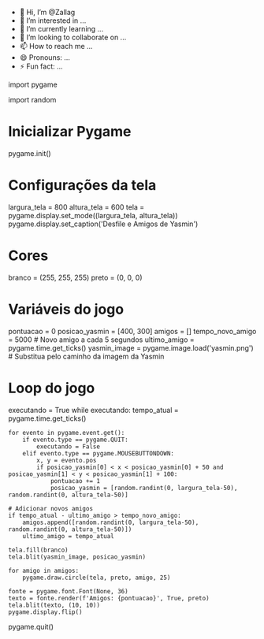 - 👋 Hi, I’m @Zallag
- 👀 I’m interested in ...
- 🌱 I’m currently learning ...
- 💞️ I’m looking to collaborate on ...
- 📫 How to reach me ...
- 😄 Pronouns: ...
- ⚡ Fun fact: ...

<!---
Zallag/Zallag is a ✨ special ✨ repository because its `README.md` (this file) appears on your GitHub profile.
You can click the Preview link to take a look at your changes.
--->import pygame
import random

# Inicializar Pygame
pygame.init()

# Configurações da tela
largura_tela = 800
altura_tela = 600
tela = pygame.display.set_mode((largura_tela, altura_tela))
pygame.display.set_caption('Desfile e Amigos de Yasmin')

# Cores
branco = (255, 255, 255)
preto = (0, 0, 0)

# Variáveis do jogo
pontuacao = 0
posicao_yasmin = [400, 300]
amigos = []
tempo_novo_amigo = 5000  # Novo amigo a cada 5 segundos
ultimo_amigo = pygame.time.get_ticks()
yasmin_image = pygame.image.load('yasmin.png')  # Substitua pelo caminho da imagem da Yasmin

# Loop do jogo
executando = True
while executando:
    tempo_atual = pygame.time.get_ticks()

    for evento in pygame.event.get():
        if evento.type == pygame.QUIT:
            executando = False
        elif evento.type == pygame.MOUSEBUTTONDOWN:
            x, y = evento.pos
            if posicao_yasmin[0] < x < posicao_yasmin[0] + 50 and posicao_yasmin[1] < y < posicao_yasmin[1] + 100:
                pontuacao += 1
                posicao_yasmin = [random.randint(0, largura_tela-50), random.randint(0, altura_tela-50)]
    
    # Adicionar novos amigos
    if tempo_atual - ultimo_amigo > tempo_novo_amigo:
        amigos.append([random.randint(0, largura_tela-50), random.randint(0, altura_tela-50)])
        ultimo_amigo = tempo_atual
    
    tela.fill(branco)
    tela.blit(yasmin_image, posicao_yasmin)
    
    for amigo in amigos:
        pygame.draw.circle(tela, preto, amigo, 25)
    
    fonte = pygame.font.Font(None, 36)
    texto = fonte.render(f'Amigos: {pontuacao}', True, preto)
    tela.blit(texto, (10, 10))
    pygame.display.flip()

pygame.quit()

